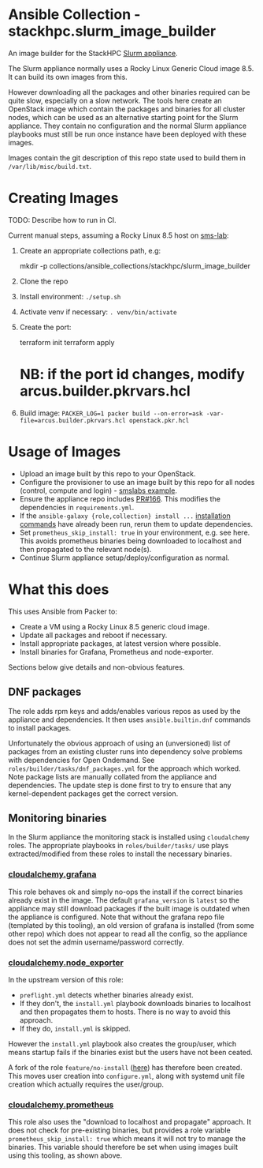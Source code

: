 # Ansible Collection - stackhpc.slurm_image_builder

An image builder for the StackHPC [Slurm appliance](https://github.com/stackhpc/ansible-slurm-appliance/).

The Slurm appliance normally uses a Rocky Linux Generic Cloud image 8.5. It can build its own images from this.

However downloading all the packages and other binaries required can be quite slow, especially on a slow network. The tools here create an OpenStack image which contain the packages and binaries for all cluster nodes, which can be used as an alternative starting point for the Slurm appliance. They contain no configuration and the normal Slurm appliance playbooks must still be run once instance have been deployed with these images.

Images contain the git description of this repo state used to build them in `/var/lib/misc/build.txt`.

# Creating Images

TODO: Describe how to run in CI.

Current manual steps, assuming a Rocky Linux 8.5 host on [sms-lab](https://api.sms-lab.cloud/):

1. Create an appropriate collections path, e.g:

    mkdir -p collections/ansible_collections/stackhpc/slurm_image_builder

1. Clone the repo
1. Install environment: `./setup.sh`
1. Activate venv if necessary: `. venv/bin/activate`
1. Create the port:

    terraform init
    terraform apply

    # NB: if the port id changes, modify arcus.builder.pkrvars.hcl

1. Build image: `PACKER_LOG=1 packer build --on-error=ask -var-file=arcus.builder.pkrvars.hcl openstack.pkr.hcl`

# Usage of Images

- Upload an image built by this repo to your OpenStack.
- Configure the provisioner to use an image built by this repo for all nodes (control, compute and login) - [smslabs example](https://github.com/stackhpc/ansible-slurm-appliance/commit/cc362e573f07829bcd6eb6475667cbf4ba26b58d).
- Ensure the appliance repo includes [PR#166](https://github.com/stackhpc/ansible-slurm-appliance/pull/166). This modifies the dependencies in `requirements.yml`.
- If the `ansible-galaxy {role,collection} install ...` [installation commands](https://github.com/stackhpc/ansible-slurm-appliance/#installation-on-deployment-host) have already been run, rerun them to update dependencies.
- Set `prometheus_skip_install: true` in your environment, e.g. see here. This avoids prometheus binaries being downloaded to localhost and then propagated to the relevant node(s).
- Continue Slurm appliance setup/deploy/configuration as normal.

# What this does
This uses Ansible from Packer to:
- Create a VM using a Rocky Linux 8.5 generic cloud image.
- Update all packages and reboot if necessary.
- Install appropriate packages, at latest version where possible.
- Install binaries for Grafana, Prometheus and node-exporter.

Sections below give details and non-obvious features.

## DNF packages

The role adds rpm keys and adds/enables various repos as used by the appliance and dependencies. It then uses `ansible.builtin.dnf` commands to install packages.

Unfortunately the obvious approach of using an (unversioned) list of packages from an existing cluster runs into dependency solve problems with dependencies for Open Ondemand. See `roles/builder/tasks/dnf_packages.yml` for the approach which worked. Note package lists are manually collated from the appliance and dependencies. The update step is done first to try to ensure that any kernel-dependent packages get the correct version.

## Monitoring binaries
In the Slurm appliance the monitoring stack is installed using `cloudalchemy` roles. The appropriate playbooks in `roles/builder/tasks/` use plays extracted/modified from these roles to install the necessary binaries.

### [cloudalchemy.grafana](https://github.com/cloudalchemy/ansible-grafana)

This role behaves ok and simply no-ops the install if the correct binaries already exist in the image. The default `grafana_version` is `latest` so the appliance may still download packages if the built image is outdated when the appliance is configured. Note that without the grafana repo file (templated by this tooling), an old version of grafana is installed (from some other repo) which does not appear to read all the config, so the appliance does not set the admin username/password correctly.

### [cloudalchemy.node_exporter](https://github.com/cloudalchemy/ansible-node-exporter)

In the upstream version of this role:
- `preflight.yml` detects whether binaries already exist.
- If they don't, the `install.yml` playbook downloads binaries to localhost and then propagates them to hosts. There is no way to avoid this approach.
- If they do, `install.yml` is skipped.

However the `install.yml` playbook also creates the group/user, which means startup fails if the binaries exist but the users have not been ceated.

A fork of the role `feature/no-install` ([here](https://github.com/stackhpc/ansible-node-exporter/tree/feature/no-install)) has therefore been created. This moves user creation into `configure.yml`, along with systemd unit file creation which actually requires the user/group.

### [cloudalchemy.prometheus](https://github.com/cloudalchemy/ansible-prometheus)

This role also uses the "download to localhost and propagate" approach. It does not check for pre-existing binaries, but provides a role variable `prometheus_skip_install: true` which means it will not try to manage the binaries. This variable should therefore be set when using images built using this tooling, as shown above.
